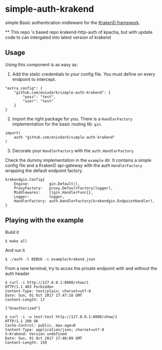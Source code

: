 # simple-auth-krakend

simple Basic authentication midleware for the [KrakenD framework](https://github.com/devopsfaith/krakend).

** This repo 's based repo krakend-http-auth of kpacha, but with update code to can intergated into latest version of krakend

## Usage

Using this component is as easy as:

1. Add the static credentials to your config file. You must define on every endpoint to intercept.

```
"extra_config": {
    "github.com/enixdark/simple-auth-krakend": {
        "pass": "test",
        "user": "test"
    }
}
```

2. Import the right package for you. There is a `HandlerFactory` implementation for the basic routing lib: `gin`.

```
import(
	auth "github.com/enixdark/simple-auth-krakend"
)
```

3. Decorate your `HandlerFactory` with the `auth.HandlerFactory`

Check the dummy implementation in the `example` dir. It contains a simple config file and a KrakenD api-gateway with the auth `HandlerFactory` wrapping the default endpoint factory.

```
krakendgin.Config{
	Engine:         gin.Default(),
	ProxyFactory:   proxy.DefaultFactory(logger),
	Middlewares:    []gin.HandlerFunc{},
	Logger:         logger,
	HandlerFactory: auth.HandlerFactory(krakendgin.EndpointHandler),
}
```

## Playing with the example

Build it

```
$ make all
```

And run it

```
$ ./auth -l DEBUG -c example/krakend.json
```

From a new terminal, try to acces the private endpoint with and without the auth header

```
$ curl -i http://127.0.0.1:8080/show/1
HTTP/1.1 403 Forbidden
Content-Type: text/plain; charset=utf-8
Date: Sun, 01 Oct 2017 17:47:18 GMT
Content-Length: 17

{"Unauthorized"}

$ curl -i -u test:test http://127.0.0.1:8080/show/1
HTTP/1.1 200 OK
Cache-Control: public, max-age=0
Content-Type: application/json; charset=utf-8
X-Krakend: Version undefined
Date: Sun, 01 Oct 2017 17:48:09 GMT
Content-Length: 159

```
